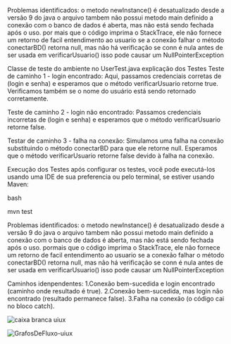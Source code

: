 Problemas identificados:
o metodo newInstance() é desatualizado desde a versão 9 do java
o arquivo tambem não possui metodo main definido
a conexão com o banco de dados é aberta, mas não está sendo fechada após o uso.
por mais que o código imprima o StackTrace, ele não fornece um retorno de facil entendimento ao usuario
se a conexão falhar o método conectarBD() retorna null, mas não há verificação se conn é nula antes de ser usada em verificarUsuario() isso pode causar um NullPointerException

Classe de teste do ambiente no UserTest.java explicação dos Testes
Teste de caminho 1 - login encontrado:
Aqui, passamos credenciais corretas de (login e senha) e esperamos que o método verificarUsuario retorne true.
Verificamos também se o nome do usuário está sendo retornado corretamente.

Teste de caminho 2 - login não encontrado:
Passamos credenciais incorretas de (login e senha) e esperamos que o método verificarUsuario retorne false.

Testar de caminho 3 - falha na conexão:
Simulamos uma falha na conexão substituindo o método conectarBD para que ele retorne null.
Esperamos que o método verificarUsuario retorne false devido à falha na conexão.

Execução dos Testes após configurar os testes, você pode executá-los usando uma IDE de sua preferencia ou pelo terminal, se estiver usando Maven:

bash

mvn test


Problemas identificados:
o metodo newInstance() é desatualizado desde a versão 9 do java
o arquivo tambem não possui metodo main definido
a conexão com o banco de dados é aberta, mas não está sendo fechada após o uso.
pormais que o código imprima o StackTrace, ele não fornece um retorno de facil entendimento ao usuario
se a conexão falhar o método conectarBD() retorna null, mas não há verificação se conn é nula antes de ser usada em verificarUsuario() isso pode causar um NullPointerException

Caminhos idenpendentes:
1.Conexão bem-sucedida e login encontrado (caminho onde resultado é true).
2.Conexão bem-sucedida, mas login não encontrado (resultado permanece false).
3.Falha na conexão (o código cai no bloco catch).

![caixa branca uiux](https://github.com/user-attachments/assets/3f4f14c7-4e4c-47ae-abed-c7ec67d6933d)

![GrafosDeFluxo-uiux](https://github.com/user-attachments/assets/b60d2710-424a-40cd-8c04-19dfcbb2cdad)

